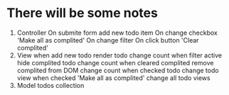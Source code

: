# There will be some notes

1. Controller
  On submite form add new todo item
  On change checkbox 'Make all as complited'
  On change filter
  On click button 'Clear complited'
2. View
  when add new todo
    render todo
    change count
  when filter active
    hide complited todo
    change count
  when cleared complited
    remove complited from DOM
    change count
  when checked todo
    change todo view
  when checked 'Make all as complited'
    change all todo views
3. Model
  todos collection
